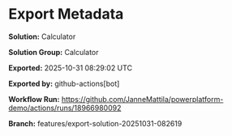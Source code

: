 # Export Metadata

**Solution:** Calculator

**Solution Group:** Calculator

**Exported:** 2025-10-31 08:29:02 UTC

**Exported by:** github-actions[bot]

**Workflow Run:** https://github.com/JanneMattila/powerplatform-demo/actions/runs/18966980092

**Branch:** features/export-solution-20251031-082619
